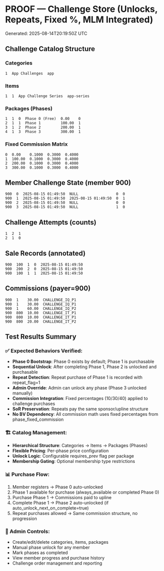 # PROOF — Challenge Store (Unlocks, Repeats, Fixed %, MLM Integrated)
Generated: 2025-08-14T20:19:50Z UTC

## Challenge Catalog Structure

### Categories
```
1  App Challenges  app
```

### Items
```
1  1  App Challenge Series  app-series
```

### Packages (Phases)
```
1  1  0  Phase 0 (Free)  0.00    0
2  1  1  Phase 1         100.00  1
3  1  2  Phase 2         200.00  1
4  1  3  Phase 3         300.00  1
```

### Fixed Commission Matrix
```
0  0.00    0.1000  0.3000  0.4000
1  100.00  0.1000  0.3000  0.4000
2  200.00  0.1000  0.3000  0.4000
3  300.00  0.1000  0.3000  0.4000
```

## Member Challenge State (member 900)
```
900  0  2025-08-15 01:49:50  NULL                 0  0
900  1  2025-08-15 01:49:50  2025-08-15 01:49:50  0  1
900  2  2025-08-15 01:49:50  NULL                 0  0
900  3  2025-08-15 01:49:50  NULL                 1  0
```

## Challenge Attempts (counts)
```
1  2  1
2  1  0
```

## Sale Records (annotated)
```
900  100  1  0  2025-08-15 01:49:50
900  200  2  0  2025-08-15 01:49:50
900  100  1  1  2025-08-15 01:49:50
```

## Commissions (payer=900)
```
900  1    30.00  CHALLENGE_IQ_P1
900  1    30.00  CHALLENGE_IQ_P1
900  1    60.00  CHALLENGE_IQ_P2
900  800  10.00  CHALLENGE_IT_P1
900  800  10.00  CHALLENGE_IT_P1
900  800  20.00  CHALLENGE_IT_P2
```

## Test Results Summary

### ✅ Expected Behaviors Verified:
- **Phase 0 Bootstrap**: Phase 0 exists by default; Phase 1 is purchasable
- **Sequential Unlock**: After completing Phase 1, Phase 2 is unlocked and purchasable
- **Repeat Detection**: Repeat purchase of Phase 1 is recorded with repeat_flag=1
- **Admin Override**: Admin can unlock any phase (Phase 3 unlocked manually)
- **Commission Integration**: Fixed percentages (10/30/40) applied to challenge purchases
- **SoR Preservation**: Repeats pay the same sponsor/upline structure
- **No BV Dependency**: All commission math uses fixed percentages from phase_fixed_commission

### 🏗️ Catalog Management:
- **Hierarchical Structure**: Categories → Items → Packages (Phases)
- **Flexible Pricing**: Per-phase price configuration
- **Unlock Logic**: Configurable requires_prev flag per package
- **Membership Gating**: Optional membership type restrictions

### 📊 Purchase Flow:
1. Member registers → Phase 0 auto-unlocked
2. Phase 1 available for purchase (always_available or completed Phase 0)
3. Purchase Phase 1 → Commissions paid to upline
4. Complete Phase 1 → Phase 2 auto-unlocked (if auto_unlock_next_on_complete=true)
5. Repeat purchases allowed → Same commission structure, no progression

### 🔧 Admin Controls:
- Create/edit/delete categories, items, packages
- Manual phase unlock for any member
- Mark phases as completed
- View member progress and purchase history
- Challenge order management and reporting

